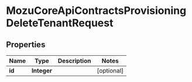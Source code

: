 
# MozuCoreApiContractsProvisioningDeleteTenantRequest

## Properties
Name | Type | Description | Notes
------------ | ------------- | ------------- | -------------
**id** | **Integer** |  |  [optional]



